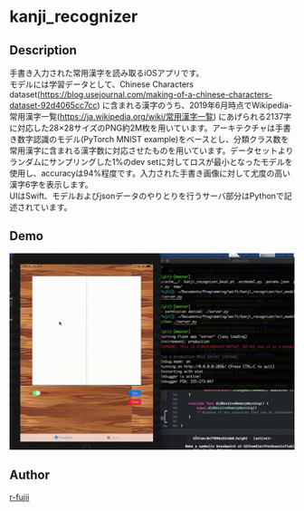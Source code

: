 kanji_recognizer
====

## Description
手書き入力された常用漢字を読み取るiOSアプリです。  
モデルには学習データとして、Chinese Characters dataset(https://blog.usejournal.com/making-of-a-chinese-characters-dataset-92d4065cc7cc) に含まれる漢字のうち、2019年6月時点でWikipedia-常用漢字一覧(https://ja.wikipedia.org/wiki/常用漢字一覧) にあげられる2137字に対応した28×28サイズのPNG約2M枚を用いています。アーキテクチャは手書き数字認識のモデル(PyTorch MNIST example)をベースとし、分類クラス数を常用漢字に含まれる漢字数に対応させたものを用いています。データセットよりランダムにサンプリングした1%のdev setに対してロスが最小となったモデルを使用し、accuracyは94%程度です。入力された手書き画像に対して尤度の高い漢字6字を表示します。  
UIはSwift、モデルおよびjsonデータのやりとりを行うサーバ部分はPythonで記述されています。

## Demo

![Movie](https://github.com/r-fujii/kanji_recognizer/blob/media/kanji_recognizer_demo.gif)

## Author

[r-fujii](https://github.com/r-fujii)
